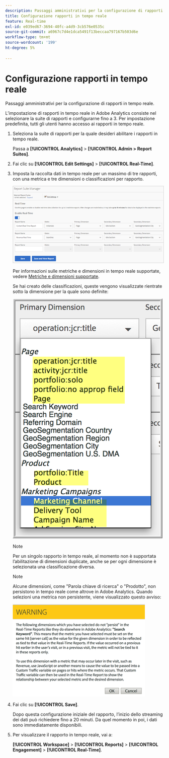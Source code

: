 ```yaml
---
description: Passaggi amministrativi per la configurazione di rapporti in tempo reale.
title: Configurazione rapporti in tempo reale
feature: Real-time
exl-id: e039ed67-3694-40fc-a4d9-3cb576e0535c
source-git-commit: a6967c7d4e1dca5491f13beccaa797167b503d6e
workflow-type: tm+mt
source-wordcount: '199'
ht-degree: 5%

---
```


# Configurazione rapporti in tempo reale

Passaggi amministrativi per la configurazione di rapporti in tempo reale.

L’impostazione di rapporti in tempo reale in Adobe Analytics consiste nel selezionare la suite di rapporti e configurarne fino a 3. Per impostazione predefinita, tutti gli utenti hanno accesso ai rapporti in tempo reale.

1. Seleziona la suite di rapporti per la quale desideri abilitare i rapporti in tempo reale.

   Passa a **[!UICONTROL Analytics]** > **[!UICONTROL Admin > Report Suites]**.

1. Fai clic su **[!UICONTROL Edit Settings]** > **[!UICONTROL Real-Time]**.

1. Imposta la raccolta dati in tempo reale per un massimo di tre rapporti, con una metrica e tre dimensioni o classificazioni per rapporto.

   ![](/help/admin/tools/manage-rs/edit-settings/realtime/assets/real_time_admin.png)

   Per informazioni sulle metriche e dimensioni in tempo reale supportate, vedere [Metriche e dimensioni supportate](/help/admin/tools/manage-rs/edit-settings/realtime/realtime-metrics.md).

   Se hai creato delle classificazioni, queste vengono visualizzate rientrate sotto la dimensione per la quale sono definite:

   ![](/help/admin/tools/manage-rs/edit-settings/realtime/assets/classifications.png)

   >[!NOTE]
   >
   >Per un singolo rapporto in tempo reale, al momento non è supportata l’abilitazione di dimensioni duplicate, anche se per ogni dimensione è selezionata una classificazione diversa.

   >[!NOTE]
   >
   >Alcune dimensioni, come &quot;Parola chiave di ricerca&quot; o &quot;Prodotto&quot;, non persistono in tempo reale come altrove in Adobe Analytics. Quando selezioni una metrica non persistente, viene visualizzato questo avviso:

   ![](/help/admin/tools/manage-rs/edit-settings/realtime/assets/warning_dimensions.png)

1. Fai clic su **[!UICONTROL Save]**.

   Dopo questa configurazione iniziale del rapporto, l’inizio dello streaming dei dati può richiedere fino a 20 minuti. Da quel momento in poi, i dati sono immediatamente disponibili.

1. Per visualizzare il rapporto in tempo reale, vai a:

   **[!UICONTROL Workspace]** > **[!UICONTROL Reports]** > **[!UICONTROL Engagement]** > **[!UICONTROL Real-Time]**.

